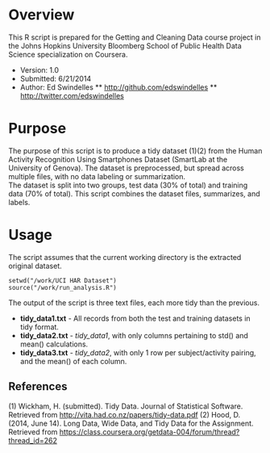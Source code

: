 # Overview

This R script is prepared for the Getting and Cleaning Data course project in the Johns Hopkins 
University Bloomberg School of Public Health Data Science specialization on Coursera.

* Version: 1.0
* Submitted: 6/21/2014
* Author: Ed Swindelles
** http://github.com/edswindelles
** http://twitter.com/edswindelles

# Purpose

The purpose of this script is to produce a tidy dataset (1)(2) from the Human Activity 
Recognition Using Smartphones Dataset (SmartLab at the University of Genova).  The dataset
is preprocessed, but spread across multiple files, with no data labeling or summarization.  
The dataset is split into two groups, test data (30% of total) and training data (70% of 
total).  This script combines the dataset files, summarizes, and labels.

# Usage

The script assumes that the current working directory is the extracted original dataset.

	setwd("/work/UCI HAR Dataset")
	source("/work/run_analysis.R")

The output of the script is three text files, each more tidy than the previous.

* __tidy_data1.txt__ - All records from both the test and training datasets in tidy format.
* __tidy_data2.txt__ - _tidy_data1_, with only columns pertaining to std() and mean() 
calculations.
* __tidy_data3.txt__ - _tidy_data2_, with only 1 row per subject/activity pairing, and the 
mean() of each column.

## References
(1) Wickham, H. (submitted). Tidy Data. Journal of Statistical Software.  Retrieved from 
http://vita.had.co.nz/papers/tidy-data.pdf
(2) Hood, D. (2014, June 14). Long Data, Wide Data, and Tidy Data for the Assignment.
Retrieved from https://class.coursera.org/getdata-004/forum/thread?thread_id=262